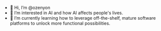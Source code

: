 - 👋 Hi, I’m @ozenyon
- 👀 I’m interested in AI and how AI affects people's lives.
- 🌱 I’m currently learning how to leverage off-the-shelf, mature software platforms to unlock more functional possibilities.
<!---
ozenyon/ozenyon is a ✨ special ✨ repository because its `README.md` (this file) appears on your GitHub profile.
You can click the Preview link to take a look at your changes.
--->
